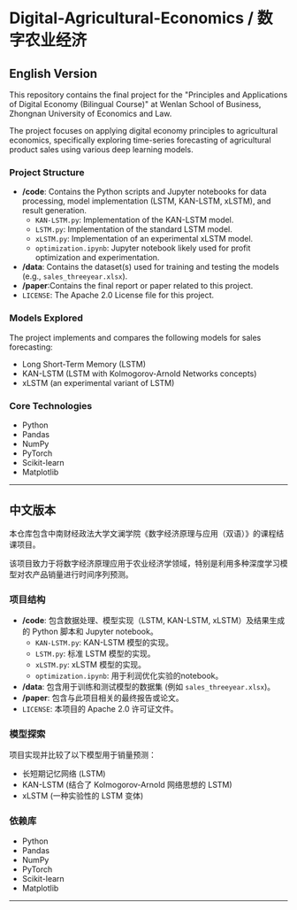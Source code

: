 # Digital-Agricultural-Economics / 数字农业经济

## English Version

This repository contains the final project for the "Principles and Applications of Digital Economy (Bilingual Course)" at Wenlan School of Business, Zhongnan University of Economics and Law.

The project focuses on applying digital economy principles to agricultural economics, specifically exploring time-series forecasting of agricultural product sales using various deep learning models.

### Project Structure

*   **/code**: Contains the Python scripts and Jupyter notebooks for data processing, model implementation (LSTM, KAN-LSTM, xLSTM), and result generation.
    *   `KAN-LSTM.py`: Implementation of the KAN-LSTM model.
    *   `LSTM.py`: Implementation of the standard LSTM model.
    *   `xLSTM.py`: Implementation of an experimental xLSTM model.
    *   `optimization.ipynb`: Jupyter notebook likely used for profit optimization and experimentation.
*   **/data**: Contains the dataset(s) used for training and testing the models (e.g., `sales_threeyear.xlsx`).
*   **/paper**:Contains the final report or paper related to this project.
*   `LICENSE`: The Apache 2.0 License file for this project.

### Models Explored

The project implements and compares the following models for sales forecasting:
*   Long Short-Term Memory (LSTM)
*   KAN-LSTM (LSTM with Kolmogorov-Arnold Networks concepts)
*   xLSTM (an experimental variant of LSTM)

### Core Technologies
* Python
* Pandas
* NumPy
* PyTorch
* Scikit-learn
* Matplotlib

---

## 中文版本

本仓库包含中南财经政法大学文澜学院《数字经济原理与应用（双语）》的课程结课项目。

该项目致力于将数字经济原理应用于农业经济学领域，特别是利用多种深度学习模型对农产品销量进行时间序列预测。

### 项目结构

*   **/code**: 包含数据处理、模型实现（LSTM, KAN-LSTM, xLSTM）及结果生成的 Python 脚本和 Jupyter notebook。
    *   `KAN-LSTM.py`: KAN-LSTM 模型的实现。
    *   `LSTM.py`: 标准 LSTM 模型的实现。
    *   `xLSTM.py`: xLSTM 模型的实现。
    *   `optimization.ipynb`: 用于利润优化实验的notebook。
*   **/data**: 包含用于训练和测试模型的数据集 (例如 `sales_threeyear.xlsx`)。
*   **/paper**: 包含与此项目相关的最终报告或论文。
*   `LICENSE`: 本项目的 Apache 2.0 许可证文件。

### 模型探索

项目实现并比较了以下模型用于销量预测：
*   长短期记忆网络 (LSTM)
*   KAN-LSTM (结合了 Kolmogorov-Arnold 网络思想的 LSTM)
*   xLSTM (一种实验性的 LSTM 变体)

### 依赖库
* Python
* Pandas
* NumPy
* PyTorch
* Scikit-learn
* Matplotlib

---
